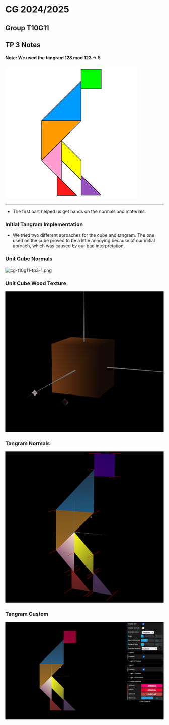 # CG 2024/2025

## Group T10G11

## TP 3 Notes

#### Note: We used the tangram 128 mod 123 -> 5

![tangram.png](screenshots%2Ftangram.png)

---

- The first part helped us get hands on the normals and materials. 

### Initial Tangram Implementation

- We tried two different aproaches for the cube and tangram. The one used on the cube proved to be a little annoying because of our initial aproach, which was caused by our bad interpretation.

### Unit Cube Normals
![cg-t10g11-tp3-1.png](screenshots/cg-t10g11-tp3-1_fix.png)

### Unit Cube Wood Texture
![cg-t10g11-tp3-2.png](screenshots/cg-t10g11-tp3-2.png)

### Tangram Normals
![cg-t10g11-tp3-2.png](screenshots/cg-t10g11-tp3-3.png)

### Tangram Custom
![cg-t10g11-tp3-2.png](screenshots/cg-t10g11-tp3-4.png)
